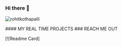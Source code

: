 ### Hi there 👋

<p align="left"> 
  <img src="https://komarev.com/ghpvc/?username=rohitkothapalli&label=PROFILE+VIEWS" alt="rohitkothapalli" /> 
</p>
####  MY REAL TIME PROJECTS  
### REACH ME OUT 



[![Readme Card]
